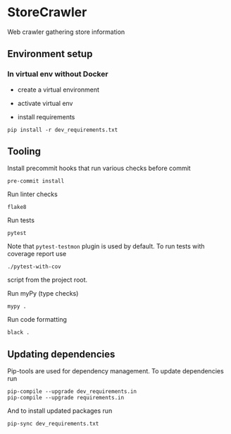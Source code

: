 # StoreCrawler
Web crawler gathering store information


## Environment setup
### In virtual env without Docker
* create a virtual environment
* activate virtual env

* install requirements
```
pip install -r dev_requirements.txt
```

## Tooling
Install precommit hooks that run various checks before commit
```
pre-commit install
```
Run linter checks
```
flake8
```
Run tests
```
pytest
```

Note that `pytest-testmon` plugin is used by default. To run tests with coverage report use
```
./pytest-with-cov
```
script from the project root.

Run myPy (type checks)
```
mypy .
```
Run code formatting
```
black .
```

## Updating dependencies
Pip-tools are used for dependency management. To update dependencies run
```
pip-compile --upgrade dev_requirements.in
pip-compile --upgrade requirements.in
```
And to install updated packages run
```
pip-sync dev_requirements.txt
```
